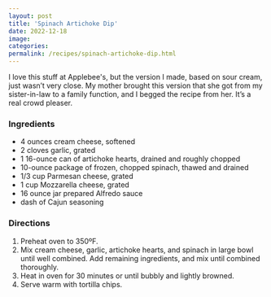 ```yaml
---
layout: post
title: 'Spinach Artichoke Dip'
date: 2022-12-18
image:
categories:
permalink: /recipes/spinach-artichoke-dip.html
---
```


I love this stuff at Applebee's, but the version I made, based on sour cream, just wasn’t very close. My mother brought this version that she got from my sister-in-law to a family function, and I begged the recipe from her. It’s a real crowd pleaser.

### Ingredients

- 4 ounces cream cheese, softened
- 2 cloves garlic, grated
- 1 16-ounce can of artichoke hearts, drained and roughly chopped
- 10-ounce package of frozen, chopped spinach, thawed and drained
- 1/3 cup Parmesan cheese, grated
- 1 cup Mozzarella cheese, grated
- 16 ounce jar prepared Alfredo sauce
- dash of Cajun seasoning

### Directions

1. Preheat oven to 350ºF.
2. Mix cream cheese, garlic, artichoke hearts, and spinach in large bowl until well combined. Add remaining ingredients, and mix until combined thoroughly.
3. Heat in oven for 30 minutes or until bubbly and lightly browned.
4. Serve warm with tortilla chips.
